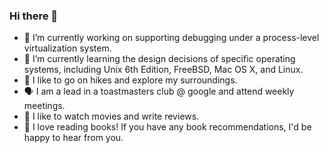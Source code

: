 ### Hi there 👋

- 🔭 I’m currently working on supporting debugging under a process-level virtualization system.
- 🌱 I’m currently learning the design decisions of specific operating systems, including Unix 6th Edition, FreeBSD, Mac OS X, and Linux.
- 🥾 I like to go on hikes and explore my surroundings.
- 🗣️ I am a lead in a toastmasters club @ google and attend weekly meetings.
- 🎥 I like to watch movies and write reviews.
- 📖 I love reading books! If you have any book recommendations, I'd be happy to hear from you.

<!--
- 👯 I’m looking to collaborate on ...
- 🤔 I’m looking for help with ...
- 💬 Ask me about ...
- 😄 Pronouns: ...
- ⚡ Fun fact: ...
- 📫 How to reach me: ...
-->
